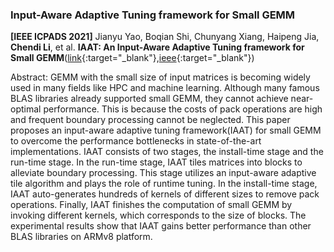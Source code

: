 ### Input-Aware Adaptive Tuning framework for Small GEMM

**[IEEE ICPADS 2021]** Jianyu Yao, Boqian Shi, Chunyang Xiang, Haipeng Jia, **Chendi Li**, et al. **IAAT: An Input-Aware Adaptive Tuning framework for Small GEMM**([link](https://www.researchgate.net/publication/362734227_IAAT_A_Input-Aware_Adaptive_Tuning_framework_for_Small_GEMM){:target="_blank"},[ieee](https://ieeexplore.ieee.org/document/9763771/){:target="_blank"})


Abstract: GEMM with the small size of input matrices is becoming widely used in many fields like HPC and machine learning. Although many famous BLAS libraries already supported small GEMM, they cannot achieve near-optimal performance. This is because the costs of pack operations are high and frequent boundary processing cannot be neglected. This paper proposes an input-aware adaptive tuning framework(IAAT) for small GEMM to overcome the performance bottlenecks in state-of-the-art implementations. IAAT consists of two stages, the install-time stage and the run-time stage. In the run-time stage, IAAT tiles matrices into blocks to alleviate boundary processing. This stage utilizes an input-aware adaptive tile algorithm and plays the role of runtime tuning. In the install-time stage, IAAT auto-generates hundreds of kernels of different sizes to remove pack operations. Finally, IAAT finishes the computation of small GEMM by invoking different kernels, which corresponds to the size of blocks. The experimental results show that IAAT gains better performance than other BLAS libraries on ARMv8 platform.
